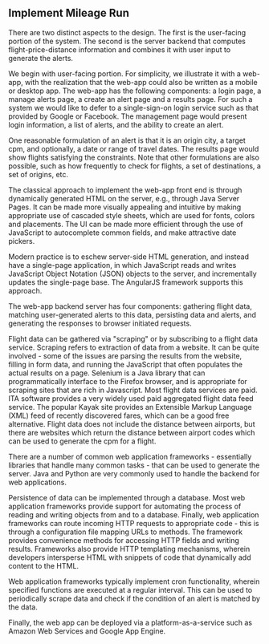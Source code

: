 ## Implement Mileage Run

There are two distinct aspects to the design. The first is the user-facing portion of the system. The second is the server backend that computes flight-price-distance information and combines it with user input to generate the alerts. 

We begin with user-facing portion. For simplicity, we illustrate it with a web-app, with the realization that the web-app could also be written as a mobile or desktop app. The web-app has the following components: a login page, a manage alerts page, a create an alert page and a results page. For such a system we would like to defer to a single-sign-on login service such as that provided by Google or Facebook. The management page would present login information, a list of alerts, and the ability to create an alert. 

One reasonable formulation of an alert is that it is an origin city, a target cpm, and optionally, a date or range of travel dates. The results page would show flights satisfying the constraints. Note that other formulations are also possible, such as how frequently to check for flights, a set of destinations, a set of origins, etc. 

The classical approach to implement the web-app front end is through dynamically generated HTML on the server, e.g., through Java Server Pages. It can be made more visually appealing and intuitive by making appropriate use of cascaded style sheets, which are used for fonts, colors and placements. The UI can be made more efficient through the use of JavaScript to autocomplete common fields, and make attractive date pickers. 

Modern practice is to eschew server-side HTML generation, and instead have a single-page application, in which JavaScript reads and writes JavaScript Object Notation (JSON) objects to the server, and incrementally updates the single-page base. The AngularJS framework supports this approach. 

The web-app backend server has four components: gathering flight data, matching user-generated alerts to this data, persisting data and alerts, and generating the responses to browser initiated requests. 

Flight data can be gathered via "scraping" or by subscribing to a flight data service. Scraping refers to extraction of data from a website. It can be quite involved - some of the issues are parsing the results from the website, filling in form data, and running the JavaScript that often populates the actual results on a page. Selenium is a Java library that can programmatically interface to the Firefox browser, and is appropriate for scraping sites that are rich in Javascript. Most flight data services are paid. ITA software provides a very widely used paid aggregated flight data feed service. The popular Kayak site provides an Extensible Markup Language (XML) feed of recently discovered fares, which can be a good free alternative. Flight data does not include the distance between airports, but there are websites which return the distance between airport codes which can be used to generate the cpm for a flight. 

There are a number of common web application frameworks - essentially libraries that handle many common tasks - that can be used to generate the server. Java and Python are very commonly used to handle the backend for web applications. 

Persistence of data can be implemented through a database. Most web application frameworks provide support for automating the process of reading and writing objects from and to a database. Finally, web application frameworks can route incoming HTTP requests to appropriate code - this is through a configuration file mapping URLs to methods. The framework provides convenience methods for accessing HTTP fields and writing results. Frameworks also provide HTTP templating mechanisms, wherein developers intersperse HTML with snippets of code that dynamically add content to the HTML. 

Web application frameworks typically implement cron functionality, wherein specified functions are executed at a regular interval. This can be used to periodically scrape data and check if the condition of an alert is matched by the data. 

Finally, the web app can be deployed via a platform-as-a-service such as Amazon Web Services and Google App Engine. 
